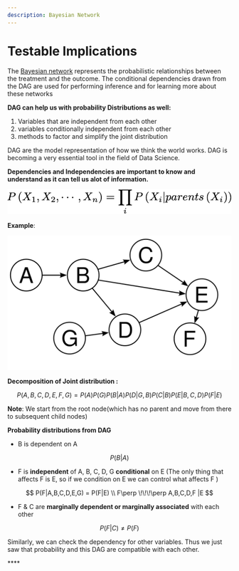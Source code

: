 ```yaml
---
description: Bayesian Network
---
```


# Testable Implications

The [Bayesian network](https://en.wikipedia.org/wiki/Bayesian_network) represents the probabilistic relationships between the treatment and the outcome. The conditional dependencies drawn from the DAG are used for performing inference and for learning more about these networks

**DAG can help us with probability Distributions as well:**

1. Variables that are independent from each other
2. variables conditionally independent from each other
3. methods to factor and simplify the joint distribution

DAG are the model representation of how we think the world works. DAG is becoming a very essential tool in the field of Data Science.

**Dependencies and Independencies are important to know and understand as it can tell us alot of information.** 

![](../.gitbook/assets/image%20%2827%29.png)

**Example**:

![](../.gitbook/assets/image%20%2818%29.png)

**Decomposition of Joint distribution :**

$$
P(A,B,C,D,E,F,G) = P(A) P(G) P(B|A) P(D|G,B) P(C|B) P(E|B,C,D) P(F|E)
$$

**Note**: We start from the root node\(which has no parent and move from there to subsequent child nodes\)

**Probability distributions from DAG**

* B is dependent on A

$$
P(B|A)
$$

* F is **independent** of A, B, C, D, G **conditional** on E \(The only thing that affects F is E, so if we condition on E we can control what affects F \)

$$
P(F|A,B,C,D,E,G) = P(F|E)  \\
F\perp \!\!\!\perp A,B,C,D,F |E
$$

* F & C are **marginally dependent or marginally associated** with each other

$$
P(F|C) \neq  P(F)
$$

Similarly, we can check the dependency for other variables. Thus we just saw that probability and this DAG are compatible with each other. 

\*\*\*\*


